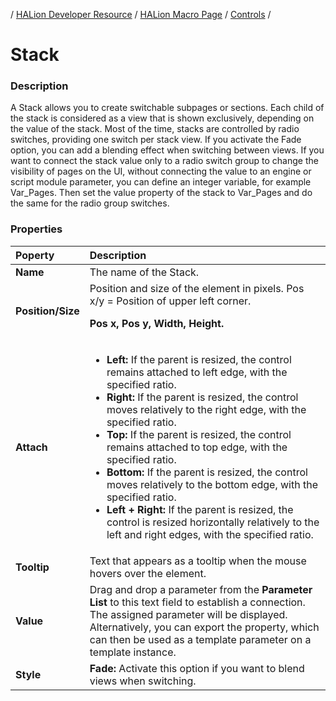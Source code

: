 / [HALion Developer Resource](../../HALion-Developer-Resource.md) / [HALion Macro Page](./HALion-Macro-Page.md) / [Controls](./Controls.md) /

# Stack

### Description

A Stack allows you to create switchable subpages or sections. Each child of the stack is considered as a view that is shown exclusively, depending on the value of the stack. Most of the time, stacks are controlled by radio switches, providing one switch per stack view. If you activate the Fade option, you can add a blending effect when switching between views. If you want to connect the stack value only to a radio switch group to change the visibility of pages on the UI, without connecting the value to an engine or script module parameter, you can define an integer variable, for example Var_Pages. Then set the value property of the stack to Var_Pages and do the same for the radio group switches.

### Properties

|Poperty|Description|
|:-|:-|
|**Name**|The name of the Stack.|
|**Position/Size**|Position and size of the element in pixels. Pos x/y = Position of upper left corner.<p>**Pos x, Pos y, Width, Height.**</p>|
|**Attach**|<ul><li>**Left:** If the parent is resized, the control remains attached to left edge, with the specified ratio.</li><li>**Right:** If the parent is resized, the control moves relatively to the right edge, with the specified ratio.</li><li>**Top:** If the parent is resized, the control remains attached to top edge, with the specified ratio.</li><li>**Bottom:** If the parent is resized, the control moves relatively to the bottom edge, with the specified ratio.</li><li>**Left + Right:** If the parent is resized, the control is resized horizontally relatively to the left and right edges, with the specified ratio.</li>|<li>**Top + Bottom:** If the parent is resized, the control is resized vertically relatively to the top and bottom edges, with the specified ratio.</li></ul>|
|**Tooltip**|Text that appears as a tooltip when the mouse hovers over the element.|
|**Value**|Drag and drop a parameter from the **Parameter List** to this text field to establish a connection. The assigned parameter will be displayed. Alternatively, you can export the property, which can then be used as a template parameter on a template instance.|
|**Style**|**Fade:** Activate this option if you want to blend views when switching.|
